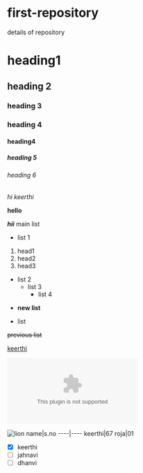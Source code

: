 # first-repository
details of repository
# heading1
## heading 2
### heading 3
### heading 4
#### heading4
##### heading 5
###### heading 6
*hi keerthi*

**hello**

***hii***
main list
 - list 1
 1. head1
 2. head2
 3. head3
 - list 2
   - list 3
     - list 4
  * **new list**
   - list
   
   ~~previous list~~
   
   [keerthi](http//keerthi.com)
   
   ![image](http//keerthi.com)
   
   ![lion](https://i.natgeofe.com/n/487a0d69-8202-406f-a6a0-939ed3704693/african-lion_2x3.JPG)
  name|s.no
  ----|----
  keerthi|67
  roja|01
  - [x] keerthi
  - [ ] jahnavi
  - [ ] dhanvi

